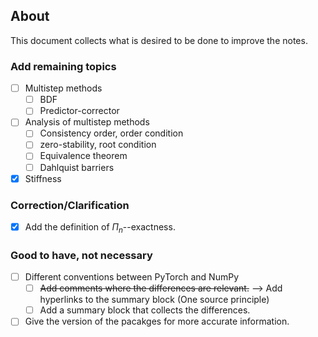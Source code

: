 ## About 

This document collects what is desired to be done to improve the notes.

### Add remaining topics

- [ ] Multistep methods
  - [ ] BDF
  - [ ] Predictor-corrector
- [ ] Analysis of multistep methods
  - [ ] Consistency order, order condition
  - [ ] zero-stability, root condition
  - [ ] Equivalence theorem
  - [ ] Dahlquist barriers
- [x] Stiffness

### Correction/Clarification

- [x] Add the definition of $\Pi_n$--exactness.

### Good to have, not necessary

- [ ] Different conventions between PyTorch and NumPy
    - [ ] ~~Add comments where the differences are relevant.~~ --> Add hyperlinks to the summary block (One source principle)
    - [ ] Add a summary block that collects the differences.
- [ ] Give the version of the pacakges for more accurate information. 